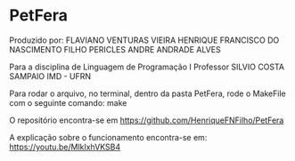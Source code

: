 # PetFera
Produzido por:
FLAVIANO VENTURAS VIEIRA
HENRIQUE FRANCISCO DO NASCIMENTO FILHO
PERICLES ANDRE ANDRADE ALVES

Para a disciplina de Linguagem de Programação I
Professor SILVIO COSTA SAMPAIO
IMD - UFRN

Para rodar o arquivo, no terminal, dentro da pasta PetFera, rode o MakeFile com o seguinte comando: make

O repositório encontra-se em https://github.com/HenriqueFNFilho/PetFera

A explicação sobre o funcionamento encontra-se em: https://youtu.be/MlkIxhVKSB4
 
 
 
 
